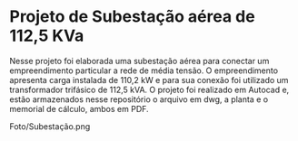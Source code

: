 # Projeto de Subestação aérea de 112,5 KVa

Nesse projeto foi elaborada uma subestação aérea para conectar um empreendimento particular a rede de média tensão. O empreendimento apresenta carga instalada de 110,2 kW e para sua conexão foi utilizado um transformador trifásico de 112,5 kVA. O projeto foi realizado em Autocad e, estão armazenados nesse repositório o arquivo em dwg, a planta e o memorial de cálculo, ambos em PDF.   



Foto/Subestação.png
